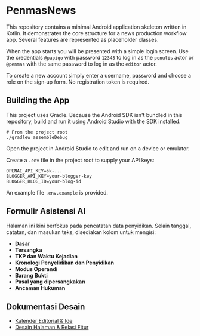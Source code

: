 # PenmasNews

This repository contains a minimal Android application skeleton written in Kotlin.
It demonstrates the core structure for a news production workflow app. Several
features are represented as placeholder classes.

When the app starts you will be presented with a simple login screen. Use the
credentials `@papiqo` with password `12345` to log in as the `penulis` actor or
`@penmas` with the same password to log in as the `editor` actor.

To create a new account simply enter a username, password and choose a role on
the sign‑up form. No registration token is required.

## Building the App

This project uses Gradle. Because the Android SDK isn't bundled in this
repository, build and run it using Android Studio with the SDK installed.

```
# From the project root
./gradlew assembleDebug
```

Open the project in Android Studio to edit and run on a device or emulator.

Create a `.env` file in the project root to supply your API keys:

```
OPENAI_API_KEY=sk-...
BLOGGER_API_KEY=your-blogger-key
BLOGGER_BLOG_ID=your-blog-id
```
An example file `.env.example` is provided.

## Formulir Asistensi AI

Halaman ini kini berfokus pada pencatatan data penyidikan. Selain tanggal,
catatan, dan masukan teks, disediakan kolom untuk mengisi:

- **Dasar**
- **Tersangka**
- **TKP dan Waktu Kejadian**
- **Kronologi Penyelidikan dan Penyidikan**
- **Modus Operandi**
- **Barang Bukti**
- **Pasal yang dipersangkakan**
- **Ancaman Hukuman**

## Dokumentasi Desain

- [Kalender Editorial & Ide](docs/editorial_calendar.md)
- [Desain Halaman & Relasi Fitur](docs/ui_overview.md)
